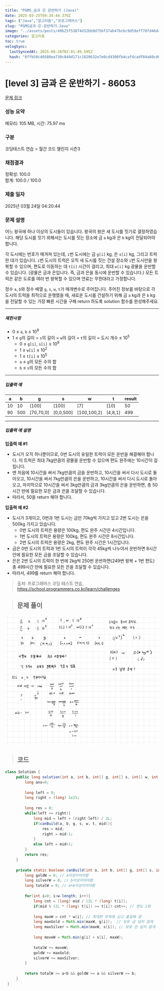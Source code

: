 ```yaml
---
title: "PGMS_금과 은 운반하기 (Java)"
date: 2025-03-25T04:34:44.376Z
tags: ["Java","알고리즘","프로그래머스"]
slug: "PGMS금과-은-운반하기-Java"
image: "../assets/posts/49b25f53874d32bb9d75bf37ab47bcbc9d59aff78fd46d48eb51570086f91a75.png"
categories: 알고리즘
toc: true
velogSync:
  lastSyncedAt: 2025-08-26T02:01:49.595Z
  hash: "8ffb50c40580ea730c849d171c1820632e7e0cd4300fb4cafdcadf84a60cd060"
---
```


# [level 3] 금과 은 운반하기 - 86053 
 
 [문제 링크](https://school.programmers.co.kr/learn/courses/30/lessons/86053) 
 
 ### 성능 요약
 
 메모리: 105 MB, 시간: 75.97 ms
 
 ### 구분
 
 코딩테스트 연습 > 월간 코드 챌린지 시즌3
 
 ### 채점결과
 
 정확성: 100.0<br/>합계: 100.0 / 100.0
 
 ### 제출 일자
 
 2025년 03월 24일 04:20:44
 
 ### 문제 설명
 
 <p>어느 왕국에 하나 이상의 도시들이 있습니다. 왕국의 왕은 새 도시를 짓기로 결정하였습니다. 해당 도시를 짓기 위해서는 도시를 짓는 장소에 금 <code>a</code> kg과 은 <code>b</code> kg이 전달되어야 합니다.</p>
 
 <p>각 도시에는 번호가 매겨져 있는데, <code>i</code>번 도시에는 금 <code>g[i]</code> kg, 은 <code>s[i]</code> kg, 그리고 트럭 한 대가 있습니다. <code>i</code>번 도시의 트럭은 오직 새 도시를 짓는 건설 장소와 <code>i</code>번 도시만을 왕복할 수 있으며, 편도로 이동하는 데 <code>t[i]</code> 시간이 걸리고, 최대 <code>w[i]</code> kg 광물을 운반할 수 있습니다. (광물은 금과 은입니다. 즉, 금과 은을 동시에 운반할 수 있습니다.) 모든 트럭은 같은 도로를 여러 번 왕복할 수 있으며 연료는 무한대라고 가정합니다.</p>
 
 <p>정수 <code>a</code>, <code>b</code>와 정수 배열 <code>g</code>, <code>s</code>, <code>w</code>, <code>t</code>가 매개변수로 주어집니다. 주어진 정보를 바탕으로 각 도시의 트럭을 최적으로 운행했을 때, 새로운 도시를 건설하기 위해 금 <code>a</code> kg과 은 <code>b</code> kg을 전달할 수 있는 가장 빠른 시간을 구해 return 하도록 solution 함수를 완성해주세요.</p>
 
 <hr>
 
 <h5>제한사항</h5>
 
 <ul>
 <li>0 ≤ <code>a</code>, <code>b</code> ≤ 10<sup>9</sup></li>
 <li>1 ≤ <code>g</code>의 길이 = <code>s</code>의 길이 = <code>w</code>의 길이 = <code>t</code>의 길이 = 도시 개수 ≤ 10<sup>5</sup>
 
 <ul>
 <li>0 ≤ <code>g[i]</code>, <code>s[i]</code> ≤ 10<sup>9</sup></li>
 <li>1 ≤ <code>w[i]</code> ≤ 10<sup>2</sup></li>
 <li>1 ≤ <code>t[i]</code> ≤ 10<sup>5</sup></li>
 <li><code>a</code> ≤ <code>g</code>의 모든 수의 합</li>
 <li><code>b</code> ≤ <code>s</code>의 모든 수의 합</li>
 </ul></li>
 </ul>
 
 <hr>
 
 <h5>입출력 예</h5>
 <table class="table">
         <thead><tr>
 <th>a</th>
 <th>b</th>
 <th>g</th>
 <th>s</th>
 <th>w</th>
 <th>t</th>
 <th>result</th>
 </tr>
 </thead>
         <tbody><tr>
 <td>10</td>
 <td>10</td>
 <td>[100]</td>
 <td>[100]</td>
 <td>[7]</td>
 <td>[10]</td>
 <td>50</td>
 </tr>
 <tr>
 <td>90</td>
 <td>500</td>
 <td>[70,70,0]</td>
 <td>[0,0,500]</td>
 <td>[100,100,2]</td>
 <td>[4,8,1]</td>
 <td>499</td>
 </tr>
 </tbody>
       </table>
 <hr>
 
 <h5>입출력 예 설명</h5>
 
 <p><strong>입출력 예 #1</strong></p>
 
 <ul>
 <li>도시가 오직 하나뿐이므로, 0번 도시의 유일한 트럭이 모든 운반을 해결해야 합니다. 이 트럭은 최대 7kg만큼의 광물을 운반할 수 있으며 편도 완주에는 10시간이 걸립니다.</li>
 <li>맨 처음에 10시간을 써서 7kg만큼의 금을 운반하고, 10시간을 써서 다시 도시로 돌아오고, 10시간을 써서 7kg만큼의 은을 운반하고, 10시간을 써서 다시 도시로 돌아오고, 마지막으로 10시간을 써서 3kg만큼의 금과 3kg만큼의 은을 운반하면, 총 50시간 만에 필요한 모든 금과 은을 조달할 수 있습니다.</li>
 <li>따라서, 50을 return 해야 합니다.</li>
 </ul>
 
 <p><strong>입출력 예 #2</strong></p>
 
 <ul>
 <li>도시가 3개이고, 0번과 1번 도시는 금만 70kg씩 가지고 있고 2번 도시는 은을 500kg 가지고 있습니다.
 
 <ul>
 <li>0번 도시의 트럭은 용량은 100kg, 편도 완주 시간은 4시간입니다.</li>
 <li>1번 도시의 트럭은 용량은 100kg, 편도 완주 시간은 8시간입니다.</li>
 <li>2번 도시의 트럭은 용량은 2kg, 편도 완주 시간은 1시간입니다.</li>
 </ul></li>
 <li>금은 0번 도시의 트럭과 1번 도시의 트럭이 각각 45kg씩 나누어서 운반하면 8시간 안에 필요한 모든 금을 조달할 수 있습니다.</li>
 <li>은은 2번 도시의 트럭이 한 번에 2kg씩 250번 운반하면(249번 왕복 + 1번 편도) 총 499시간 만에 필요한 모든 은을 조달할 수 있습니다.</li>
 <li>따라서, 499를 return 해야 합니다.</li>
 </ul>
 
 
 > 출처: 프로그래머스 코딩 테스트 연습, https://school.programmers.co.kr/learn/challenges
 
> ## 문제 풀이

![](/assets/posts/98ef10a64df9f875d2840d164375bf810c523bdba9cae352ddf4917a61db6531.png)


> ## 코드

```java
class Solution {
     public long solution(int a, int b, int[] g, int[] s, int[] w, int[] t) {
         long ans=0;
         
         long left = 0;
         long right = (long) 1e15;
         
         long res = 0;
         while(left <= right){
             long mid = left + (right-left) / 2L;
             if(canBuild(a, b, g, s, w, t, mid)){
                 res = mid;
                 right = mid-1;
             }
             else left = mid+1;
         }
         return res;
     }
     
     private static boolean canBuild(int a, int b, int[] g, int[] s, int[] w, int[] t, long mid){
         long goldW = 0; // a이상이어야함
         long silverW = 0; // b이상이어야함
         long totalW = 0; // a+b이상이어야함
             
         for(int i=0; i<w.length; i++){
             long cnt = (long) mid / (2L * (long) t[i]);
             if(mid % (2L * (long) t[i]) >= t[i]) cnt++; // 편도 1회 
             
             long maxW = cnt * w[i]; // 최대한 트럭에 싣고 옮길때 양
             long maxGold = Math.min(maxW, g[i]);  // 보유 금 넘지 않게
             long maxSilver = Math.min(maxW, s[i]); // 보유 은 넘지 않게
             
             long moveW = Math.min(g[i] + s[i], maxW);
             
             totalW += moveW;
             goldW += maxGold;
             silverW += maxSilver;
         }
         
         return totalW >= a+b && goldW >= a && silverW >= b;
     }
 }
```